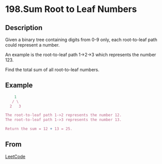 # 198.Sum Root to Leaf Numbers

## Description

Given a binary tree containing digits from 0-9 only, each root-to-leaf path could represent a number.

An example is the root-to-leaf path 1->2->3 which represents the number 123.

Find the total sum of all root-to-leaf numbers.

## Example

```js
    1
   / \
  2   3

The root-to-leaf path 1->2 represents the number 12.
The root-to-leaf path 1->3 represents the number 13.

Return the sum = 12 + 13 = 25.
```

## From

[LeetCode](https://leetcode.com/problems/sum-root-to-leaf-numbers)
